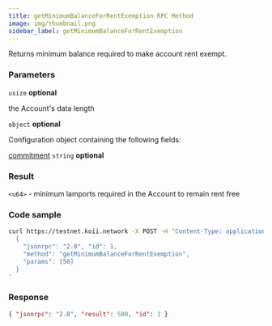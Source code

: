 ```yaml
---
title: getMinimumBalanceForRentExemption RPC Method
image: img/thumbnail.png
sidebar_label: getMinimumBalanceForRentExemption
---
```



Returns minimum balance required to make account rent exempt.

### Parameters

`usize` **optional**

the Account's data length

`object` **optional**

Configuration object containing the following fields:

[commitment](/develop/rpcapi/intro#configuring-state-commitment) `string` **optional**

### Result

`<u64>` - minimum lamports required in the Account to remain rent free

### Code sample

```sh
curl https://testnet.koii.network -X POST -H "Content-Type: application/json" -d '
  {
    "jsonrpc": "2.0", "id": 1,
    "method": "getMinimumBalanceForRentExemption",
    "params": [50]
  }
'
```


### Response

```json
{ "jsonrpc": "2.0", "result": 500, "id": 1 }
```

